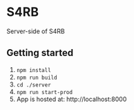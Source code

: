 # S4RB
Server-side of S4RB
## Getting started
1. `npm install`
2. `npm run build`
3. `cd ./server`
4. `npm run start-prod`
5. App is hosted at: http://localhost:8000